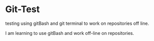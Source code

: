 # Git-Test
testing using gitBash and git terminal to work on repositories off line.

I am learning to use gitBash and work off-line on repositories.
